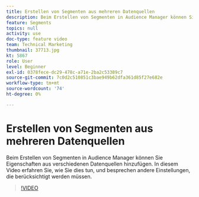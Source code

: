 ```yaml
---
title: Erstellen von Segmenten aus mehreren Datenquellen
description: Beim Erstellen von Segmenten in Audience Manager können Sie Eigenschaften aus verschiedenen Datenquellen hinzufügen. In diesem Video erfahren Sie, wie Sie dies tun, und besprechen andere Einstellungen, die berücksichtigt werden müssen.
feature: Segments
topics: null
activity: use
doc-type: feature video
team: Technical Marketing
thumbnail: 37713.jpg
kt: 5867
role: User
level: Beginner
exl-id: 0378fece-dc29-478c-a71e-2ba2c53389c7
source-git-commit: 7c0d2c510851c3bae949b62dfa361d85f27e682e
workflow-type: tm+mt
source-wordcount: '74'
ht-degree: 0%

---
```


# Erstellen von Segmenten aus mehreren Datenquellen

Beim Erstellen von Segmenten in Audience Manager können Sie Eigenschaften aus verschiedenen Datenquellen hinzufügen. In diesem Video erfahren Sie, wie Sie dies tun, und besprechen andere Einstellungen, die berücksichtigt werden müssen.

>[!VIDEO](https://video.tv.adobe.com/v/37713/?quality=12&learn=on)
